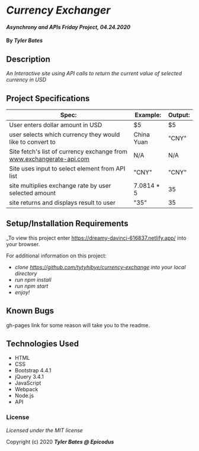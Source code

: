 # _Currency Exchanger_

#### _Asynchrony and APIs Friday Project, 04.24.2020_

#### By _**Tyler Bates**_

## Description

_An Interactive site using API calls to return the current value of selected currency in USD_

## Project Specifications 
| Spec:                                                                | Example:   | Output: |
|----------------------------------------------------------------------|------------|---------|
| User enters dollar amount in USD                                     | $5         | $5      |
| user selects which currency they would like to convert to            | China Yuan | "CNY"   |
| Site fetch's list of currency exchange from www.exchangerate-api.com | N/A        | N/A     |
| Site uses input to select element from API list                      | "CNY"      | "CNY"   |
| site multiplies exchange rate by user selected amount                | 7.0814 * 5 | 35      |
| site returns and displays result to user                             | "35"       | 35      |

## Setup/Installation Requirements

_To view this project enter https://dreamy-davinci-616837.netlify.app/ into your browser. 

For additional information on this project:
* _clone https://github.com/tytyhibye/currency-exchange into your local directory_
* _run npm install_
* _run npm start_
* _enjoy!_

## Known Bugs

gh-pages link for some reason will take you to the readme.

## Technologies Used

* HTML
* CSS
* Bootstrap 4.4.1
* jQuery 3.4.1
* JavaScript
* Webpack
* Node.js
* API

### License

*Licensed under the MIT license*

Copyright (c) 2020 **_Tyler Bates @ Epicodus_**